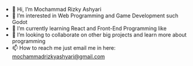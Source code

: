 - 👋 Hi, I’m Mochammad Rizky Ashyari
- 👀 I’m interested in Web Programming and Game Development such Godot
- 🌱 I’m currently learning React and Front-End Programming like
- 💞️ I’m looking to collaborate on other big projects and learn more about programming
- 📫 How to reach me just email me in here: mochammadrizkyashyari@gmail.com

<!---
izzy25/izzy25 is a ✨ special ✨ repository because its `README.md` (this file) appears on your GitHub profile.
You can click the Preview link to take a look at your changes.
--->
